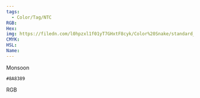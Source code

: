 ```yaml
---
tags:
  - Color/Tag/NTC
RGB:
Hex:
img: https://filedn.com/l0hpzxl1f01yT7GHxtF8cyk/Color%20Snake/standard_csv_to_svg//8A8389.svg
CMYK:
HSL:
Name:
---
```

Monsoon
```palette
#8A8389
```
RGB
